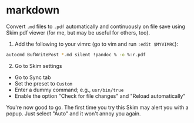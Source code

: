 # markdown
Convert `.md` files to `.pdf` automatically and continuously on file save using Skim pdf viewer (for me, but may be useful for others, too).

1. Add the following to your vimrc (go to vim and run `:edit $MYVIMRC`):
  ```bash
  autocmd BufWritePost *.md silent !pandoc % -o %:r.pdf
  ```
2. Go to Skim settings
  - Go to Sync tab
  - Set the preset to `Custom`
  - Enter a dummy command; e.g., `usr/bin/true`
  - Enable the option "Check for file changes" and "Reload automatically"

You're now good to go. The first time you try this Skim may alert you with a popup. Just select "Auto" and it won't annoy you again.

